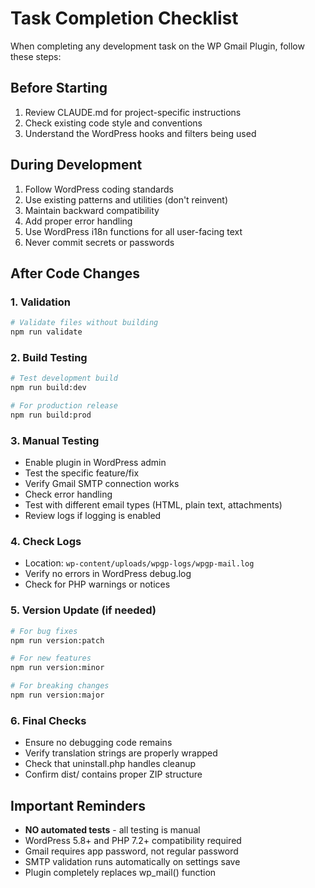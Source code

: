# Task Completion Checklist

When completing any development task on the WP Gmail Plugin, follow these steps:

## Before Starting
1. Review CLAUDE.md for project-specific instructions
2. Check existing code style and conventions
3. Understand the WordPress hooks and filters being used

## During Development
1. Follow WordPress coding standards
2. Use existing patterns and utilities (don't reinvent)
3. Maintain backward compatibility
4. Add proper error handling
5. Use WordPress i18n functions for all user-facing text
6. Never commit secrets or passwords

## After Code Changes

### 1. Validation
```bash
# Validate files without building
npm run validate
```

### 2. Build Testing
```bash
# Test development build
npm run build:dev

# For production release
npm run build:prod
```

### 3. Manual Testing
- Enable plugin in WordPress admin
- Test the specific feature/fix
- Verify Gmail SMTP connection works
- Check error handling
- Test with different email types (HTML, plain text, attachments)
- Review logs if logging is enabled

### 4. Check Logs
- Location: `wp-content/uploads/wpgp-logs/wpgp-mail.log`
- Verify no errors in WordPress debug.log
- Check for PHP warnings or notices

### 5. Version Update (if needed)
```bash
# For bug fixes
npm run version:patch

# For new features
npm run version:minor

# For breaking changes
npm run version:major
```

### 6. Final Checks
- Ensure no debugging code remains
- Verify translation strings are properly wrapped
- Check that uninstall.php handles cleanup
- Confirm dist/ contains proper ZIP structure

## Important Reminders
- **NO automated tests** - all testing is manual
- WordPress 5.8+ and PHP 7.2+ compatibility required
- Gmail requires app password, not regular password
- SMTP validation runs automatically on settings save
- Plugin completely replaces wp_mail() function